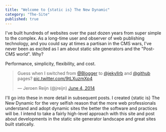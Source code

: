 ```yaml
---
title: "Welcome to {static is} The New Dynamic"
category: "The-Site"
published: true
---
```

I've built hundreds of websites over the past dozen years from super simple to the complex. As a long-time user and observer of web publishing technology, and you could say at times a partisan in the CMS wars, I've never been as excited as I am about static site generators and the "Post-CMS world". Why?

Performance, simplicity, flexibility, and cost. 

<blockquote class="twitter-tweet" lang="en"><p>Guess when I switched from <a href="https://twitter.com/Blogger">@Blogger</a> to <a href="https://twitter.com/jekyllrb">@jekyllrb</a> and <a href="https://twitter.com/github">@github</a> pages? <a href="http://t.co/9tLXuzmXp4">pic.twitter.com/9tLXuzmXp4</a></p>&mdash; Jeroen Reijn (@jreijn) <a href="https://twitter.com/jreijn/statuses/474294216613715969">June 4, 2014</a></blockquote>
<script async src="//platform.twitter.com/widgets.js" charset="utf-8"></script>

I'll go into these in more detail in subsequent posts. I created {static is} The New Dynamic for the very selfish reason that the more web professionals understand and adopt dynamic sites the better the software and practices will be. I intend to take a fairly high-level approach with this site and post about developments in the static site generator landscape and great sites built statically.


